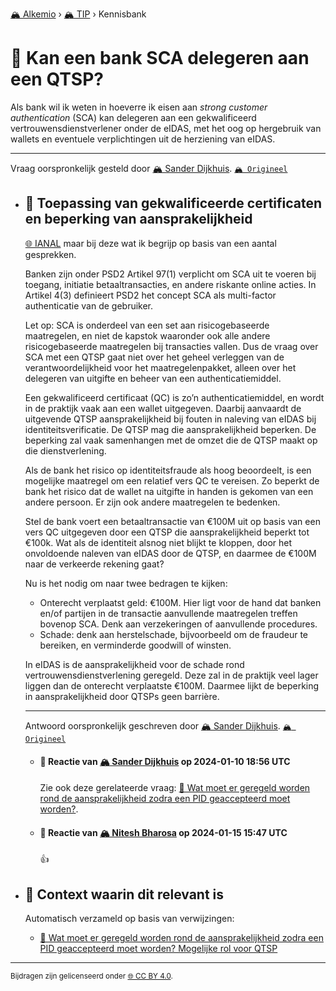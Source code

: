 [🏔️ Alkemio](https://welcome.alkem.io/) › [🏔️ TIP](https://alkem.io/tip/dashboard) › Kennisbank
# 📄 Kan een bank SCA delegeren aan een QTSP?
Als bank wil ik weten in hoeverre ik eisen aan *strong customer authentication* (SCA) kan delegeren aan een gekwalificeerd vertrouwensdienstverlener onder de eIDAS, met het oog op hergebruik van wallets en eventuele verplichtingen uit de herziening van eIDAS.
***
 Vraag oorspronkelijk gesteld door [🏔️ Sander Dijkhuis](https://alkem.io/user/sander-dijkhuis-3912). [`🏔️ Origineel`](https://alkem.io/tip/collaboration/kaneenbankscadel-5381)

- ## <a id="toepassingvangekwa-1586"></a> 📌 Toepassing van gekwalificeerde certificaten en beperking van aansprakelijkheid
  [🌐 IANAL](https://en.wikipedia.org/wiki/IANAL) maar bij deze wat ik begrijp op basis van een aantal gesprekken.
  
  Banken zijn onder PSD2 Artikel 97(1) verplicht om SCA uit te voeren bij toegang, initiatie betaaltransacties, en andere riskante online acties. In Artikel 4(3) definieert PSD2 het concept SCA als multi-factor authenticatie van de gebruiker.
  
  Let op: SCA is onderdeel van een set aan risicogebaseerde maatregelen, en niet de kapstok waaronder ook alle andere risicogebaseerde maatregelen bij transacties vallen. Dus de vraag over SCA met een QTSP gaat niet over het geheel verleggen van de verantwoordelijkheid voor het maatregelenpakket, alleen over het delegeren van uitgifte en beheer van een authenticatiemiddel.
  
  Een gekwalificeerd certificaat (QC) is zo’n authenticatiemiddel, en wordt in de praktijk vaak aan een wallet uitgegeven. Daarbij aanvaardt de uitgevende QTSP aansprakelijkheid bij fouten in naleving van eIDAS bij identiteitsverificatie. De QTSP mag die aansprakelijkheid beperken. De beperking zal vaak samenhangen met de omzet die de QTSP maakt op die dienstverlening.
  
  Als de bank het risico op identiteitsfraude als hoog beoordeelt, is een mogelijke maatregel om een relatief vers QC te vereisen. Zo beperkt de bank het risico dat de wallet na uitgifte in handen is gekomen van een andere persoon. Er zijn ook andere maatregelen te bedenken.
  
  Stel de bank voert een betaaltransactie van €100M uit op basis van een vers QC uitgegeven door een QTSP die aansprakelijkheid beperkt tot €100k. Wat als de identiteit alsnog niet blijkt te kloppen, door het onvoldoende naleven van eIDAS door de QTSP, en daarmee de €100M naar de verkeerde rekening gaat?
  
  Nu is het nodig om naar twee bedragen te kijken:
  
  *   Onterecht verplaatst geld: €100M. Hier ligt voor de hand dat banken en/of partijen in de transactie aanvullende maatregelen treffen bovenop SCA. Denk aan verzekeringen of aanvullende procedures.
  *   Schade: denk aan herstelschade, bijvoorbeeld om de fraudeur te bereiken, en verminderde goodwill of winsten.
  
  In eIDAS is de aansprakelijkheid voor de schade rond vertrouwensdienstverlening geregeld. Deze zal in de praktijk veel lager liggen dan de onterecht verplaatste €100M. Daarmee lijkt de beperking in aansprakelijkheid door QTSPs geen barrière.

  ***
  Antwoord oorspronkelijk geschreven door [🏔️ Sander Dijkhuis](https://alkem.io/tip/collaboration/kaneenbankscadel-5381/posts/toepassingvangekwa-1586). [`🏔️ Origineel`](https://alkem.io/tip/collaboration/kaneenbankscadel-5381/posts/toepassingvangekwa-1586)

    - #### 💬 Reactie van [🏔️ Sander Dijkhuis](https://alkem.io/user/sander-dijkhuis-3912) op 2024-01-10 18:56 UTC
          
      Zie ook deze gerelateerde vraag: [📄 Wat moet er geregeld worden rond de aansprakelijkheid zodra een PID geaccepteerd moet worden?](watmoetergeregeld-7715.md).
    - #### 💬 Reactie van [🏔️ Nitesh Bharosa](https://alkem.io/user/nitesh-bharosa-5829) op 2024-01-15 15:47 UTC
          
      👍
- ## 📌 Context waarin dit relevant is
  Automatisch verzameld op basis van verwijzingen:
  - [📌 Wat moet er geregeld worden rond de aansprakelijkheid zodra een PID geaccepteerd moet worden? Mogelijke rol voor QTSP](watmoetergeregeld-7715.md#mogelijkerolvoorq-9971)
* * *
<small>Bijdragen zijn gelicenseerd onder [🌐 CC BY 4.0](https://creativecommons.org/licenses/by/4.0/deed.nl).</small>
